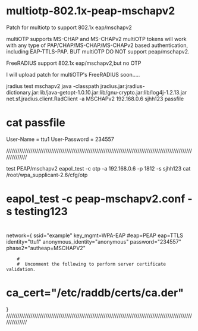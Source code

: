 # multiotp-802.1x-peap-mschapv2
Patch for multiotp to support 802.1x eap/mschapv2

multiOTP supports MS-CHAP and MS-CHAPv2
multiOTP tokens will work with any type of PAP/CHAP/MS-CHAP/MS-CHAPv2 based authentication, including EAP-TTLS-PAP. 
BUT multiOTP DO NOT support peap/mschapv2.

FreeRADIUS support 802.1x eap/mschapv2,but no OTP

I will upload patch for multiOTP's FreeRADIUS soon.....

jradius test mschapv2
java -classpath jradius.jar:jradius-dictionary.jar:lib/java-getopt-1.0.10.jar:lib/gnu-crypto.jar:lib/log4j-1.2.13.jar 
    net.sf.jradius.client.RadClient -a MSCHAPv2 192.168.0.6  sjhh123 passfile
	
# cat passfile
User-Name = ttu1
User-Password = 234557
	
	

//////////////////////////////////////////////////////////////////////////////////////////////////////////////

test PEAP/mschapv2
eapol_test -c otp -a 192.168.0.6 -p 1812 -s sjhh123
 cat /root/wpa_supplicant-2.6/cfg/otp
#
#   eapol_test -c peap-mschapv2.conf -s testing123
#
network={
        ssid="example"
        key_mgmt=WPA-EAP
        #eap=PEAP
        eap=TTLS
        identity="ttu1"
        anonymous_identity="anonymous"
        password="234557"
        phase2="autheap=MSCHAPV2"

        #
        #  Uncomment the following to perform server certificate validation.
#       ca_cert="/etc/raddb/certs/ca.der"
}
//////////////////////////////////////////////////////////////////////////////////////////////////////////////
